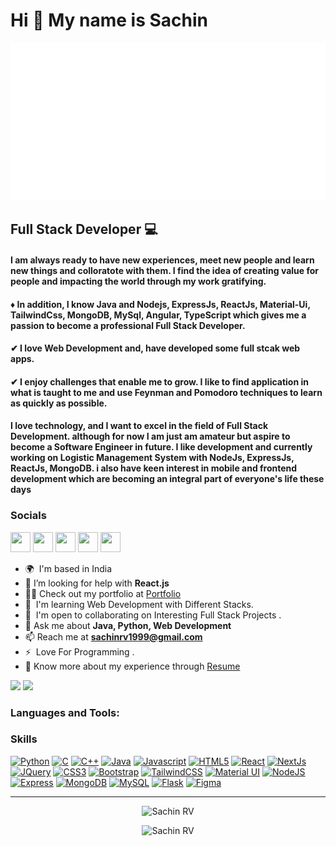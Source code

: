 Hi 👋 My name is Sachin
=======================

![Intro](./download.svg)

Full Stack Developer 💻
-----------------------
 <h4> I am always ready to have new experiences, meet new people and learn new things and colloratote with them. I find the idea of creating value for people and impacting the world through my work gratifying.
<!-- <h4>♦ I am a freelancer and I provide a services there like web development, Software Development.</h4> -->
<!-- <h4>♦ Apart from this, I am also a Wordpress and Drupal Developer and I have developed 10 projects using both CMS.</h4> -->
<h4>♦ In addition, I know Java and Nodejs, ExpressJs, ReactJs, Material-Ui, TailwindCss, MongoDB, MySql, Angular, TypeScript which gives me a passion to become a professional Full Stack Developer.</h4>
<!-- <h4>♦ I am enthusiasts in Full Stcak Development and it's amazing to learn about its applications in various fields like crime detection, predicting diseases like cancer and Parkinson's, use of Big Data to target ads, self driving cars, creation of unique art and music. I am proficient in Python.</h4> -->
<h4>✔ I love Web Development and, have developed some full stcak web apps.</h4>
<h4>✔ I enjoy challenges that enable me to grow. I like to find application in what is taught to me and use Feynman and Pomodoro techniques to learn as quickly as possible.</h4>
<!-- <h4>✔ Having lived all around the country and meeting a lot of people, I'm able to adapt to any surrounding or circumstance.</h4> -->
  <h4>I love technology, and I want to excel in the field of Full Stack Development. although for now I am just am amateur but aspire to become a Software Engineer in future. I like development and currently working on Logistic Management System with NodeJs, ExpressJs, ReactJs, MongoDB. i also have keen interest in mobile and frontend development which are becoming an integral part of everyone's life these days
  </h4>

### Socials

<p align="left"> <a href="https://sachinrv-portfolio.netlify.app" target="_blank" rel="noreferrer"><img src="https://raw.githubusercontent.com/danielcranney/readme-generator/main/public/icons/socials/devdotto.svg" width="32" height="32" /></a> <a href="https://www.facebook.com/sachin.rv.792" target="_blank" rel="noreferrer"><img src="https://raw.githubusercontent.com/danielcranney/readme-generator/main/public/icons/socials/facebook.svg" width="32" height="32" /></a> <a href="https://github.com/SachinRV18" target="_blank" rel="noreferrer"><img src="https://raw.githubusercontent.com/danielcranney/readme-generator/main/public/icons/socials/github.svg" width="32" height="32" /></a> <a href="https://www.instagram.com/iamsachinrv" target="_blank" rel="noreferrer"><img src="https://raw.githubusercontent.com/danielcranney/readme-generator/main/public/icons/socials/instagram.svg" width="32" height="32" /></a> <a href="https://www.linkedin.com/in/sachrv" target="_blank" rel="noreferrer"><img src="https://raw.githubusercontent.com/danielcranney/readme-generator/main/public/icons/socials/linkedin.svg" width="32" height="32" /></a></p>



- 🌍  I'm based in India
- 🤝 I’m looking for help with **React.js**
- 👨‍💻 Check out my portfolio at [Portfolio](https://sachinrv-portfolio.netlify.app/)
- 🧠  I'm learning Web Development with Different Stacks.
- 🤝  I'm open to collaborating on Interesting Full Stack Projects .
- 💬 Ask me about **Java, Python, Web Development**
- 📫 Reach me at **sachinrv1999@gmail.com**
- ⚡  Love For Programming .
- 📄 Know more about my experience through [Resume](https://drive.google.com/file/d/15A6cX_Jh7tGHWqV2VYbBg_shhwQrf8AX/view?usp=sharing)

<a href="https://www.github.com/SachinRV18" target="_blank" rel="noreferrer"><img
src="https://img.shields.io/github/followers/sachinRV18?logo=github&style=for-the-badge&color=0891b2&labelColor=1c1917" /></a>
<a href="https://www.github.com/sachinRV18" target="_blank" rel="noreferrer">
    <img src="https://img.shields.io/badge/Profile%20Views-1234-blue?style=for-the-badge&logo=github" />
</a>

<h3 align="left">Languages and Tools:</h3>

### Skills

<p align="left">
<a href="https://www.python.org/" target="_blank" rel="noreferrer"><img src="https://raw.githubusercontent.com/danielcranney/readme-generator/main/public/icons/skills/python-colored.svg" width="36" height="36" alt="Python" /></a>
<a href="https://docs.microsoft.com/en-us/cpp/?view=msvc-170" target="_blank" rel="noreferrer"><img src="https://raw.githubusercontent.com/danielcranney/readme-generator/main/public/icons/skills/c-colored.svg" width="36" height="36" alt="C" /></a>
<a href="https://docs.microsoft.com/en-us/cpp/?view=msvc-170" target="_blank" rel="noreferrer"><img src="https://raw.githubusercontent.com/danielcranney/readme-generator/main/public/icons/skills/cplusplus-colored.svg" width="36" height="36" alt="C++" /></a>
<a href="https://www.oracle.com/java/" target="_blank" rel="noreferrer"><img src="https://raw.githubusercontent.com/danielcranney/readme-generator/main/public/icons/skills/java-colored.svg" width="36" height="36" alt="Java" /></a>
<a href="https://developer.mozilla.org/en-US/docs/Web/JavaScript" target="_blank" rel="noreferrer"><img src="https://raw.githubusercontent.com/danielcranney/readme-generator/main/public/icons/skills/javascript-colored.svg" width="36" height="36" alt="Javascript" /></a>
<a href="https://developer.mozilla.org/en-US/docs/Glossary/HTML5" target="_blank" rel="noreferrer"><img src="https://raw.githubusercontent.com/danielcranney/readme-generator/main/public/icons/skills/html5-colored.svg" width="36" height="36" alt="HTML5" /></a>
<a href="https://reactjs.org/" target="_blank" rel="noreferrer"><img src="https://raw.githubusercontent.com/danielcranney/readme-generator/main/public/icons/skills/react-colored.svg" width="36" height="36" alt="React" /></a>
<a href="https://nextjs.org/docs" target="_blank" rel="noreferrer"><img src="https://raw.githubusercontent.com/danielcranney/readme-generator/main/public/icons/skills/nextjs-colored.svg" width="36" height="36" alt="NextJs" /></a>
<a href="https://jquery.com/" target="_blank" rel="noreferrer"><img src="https://raw.githubusercontent.com/danielcranney/readme-generator/main/public/icons/skills/jquery-colored.svg" width="36" height="36" alt="JQuery" /></a>
<a href="https://www.w3.org/TR/CSS/#css" target="_blank" rel="noreferrer"><img src="https://raw.githubusercontent.com/danielcranney/readme-generator/main/public/icons/skills/css3-colored.svg" width="36" height="36" alt="CSS3" /></a>
<a href="https://getbootstrap.com/" target="_blank" rel="noreferrer"><img src="https://raw.githubusercontent.com/danielcranney/readme-generator/main/public/icons/skills/bootstrap-colored.svg" width="36" height="36" alt="Bootstrap" /></a>
<a href="https://tailwindcss.com/" target="_blank" rel="noreferrer"><img src="https://raw.githubusercontent.com/danielcranney/readme-generator/main/public/icons/skills/tailwindcss-colored.svg" width="36" height="36" alt="TailwindCSS" /></a>
<a href="https://mui.com/" target="_blank" rel="noreferrer"><img src="https://raw.githubusercontent.com/danielcranney/readme-generator/main/public/icons/skills/materialui-colored.svg" width="36" height="36" alt="Material UI" /></a>
<a href="https://nodejs.org/en/" target="_blank" rel="noreferrer"><img src="https://raw.githubusercontent.com/danielcranney/readme-generator/main/public/icons/skills/nodejs-colored.svg" width="36" height="36" alt="NodeJS" /></a>
<a href="https://expressjs.com/" target="_blank" rel="noreferrer"><img src="https://raw.githubusercontent.com/danielcranney/readme-generator/main/public/icons/skills/express-colored.svg" width="36" height="36" alt="Express" /></a>
<a href="https://www.mongodb.com/" target="_blank" rel="noreferrer"><img src="https://raw.githubusercontent.com/danielcranney/readme-generator/main/public/icons/skills/mongodb-colored.svg" width="36" height="36" alt="MongoDB" /></a>
<a href="https://www.mysql.com/" target="_blank" rel="noreferrer"><img src="https://raw.githubusercontent.com/danielcranney/readme-generator/main/public/icons/skills/mysql-colored.svg" width="36" height="36" alt="MySQL" /></a>
<a href="https://flask.palletsprojects.com/en/2.0.x/" target="_blank" rel="noreferrer"><img src="https://raw.githubusercontent.com/danielcranney/readme-generator/main/public/icons/skills/flask-colored.svg" width="36" height="36" alt="Flask" /></a>
<a href="https://www.figma.com/" target="_blank" rel="noreferrer"><img src="https://raw.githubusercontent.com/danielcranney/readme-generator/main/public/icons/skills/figma-colored.svg" width="36" height="36" alt="Figma" /></a>
</p>

---

<p align="center">
  <img src="https://github-readme-stats.vercel.app/api/top-langs?username=sachinrv18&show_icons=true&locale=en&layout=compact" alt="Sachin RV" />
</p>

<p align="center">
  <img src="https://github-readme-streak-stats.herokuapp.com/?user=sachinrv18" alt="Sachin RV" />
</p>
